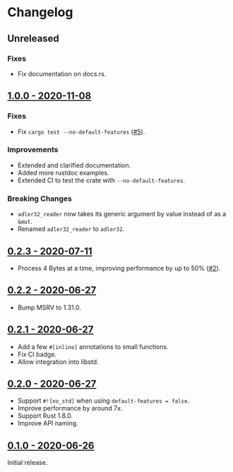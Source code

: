 # Changelog

## Unreleased

### Fixes

- Fix documentation on docs.rs.

## [1.0.0 - 2020-11-08](https://github.com/jonas-schievink/adler/releases/tag/v1.0.0)

### Fixes

- Fix `cargo test --no-default-features` ([#5]).

### Improvements

- Extended and clarified documentation.
- Added more rustdoc examples.
- Extended CI to test the crate with `--no-default-features`.

### Breaking Changes

- `adler32_reader` now takes its generic argument by value instead of as a `&mut`.
- Renamed `adler32_reader` to `adler32`.

## [0.2.3 - 2020-07-11](https://github.com/jonas-schievink/adler/releases/tag/v0.2.3)

- Process 4 Bytes at a time, improving performance by up to 50% ([#2]).

## [0.2.2 - 2020-06-27](https://github.com/jonas-schievink/adler/releases/tag/v0.2.2)

- Bump MSRV to 1.31.0.

## [0.2.1 - 2020-06-27](https://github.com/jonas-schievink/adler/releases/tag/v0.2.1)

- Add a few `#[inline]` annotations to small functions.
- Fix CI badge.
- Allow integration into libstd.

## [0.2.0 - 2020-06-27](https://github.com/jonas-schievink/adler/releases/tag/v0.2.0)

- Support `#![no_std]` when using `default-features = false`.
- Improve performance by around 7x.
- Support Rust 1.8.0.
- Improve API naming.

## [0.1.0 - 2020-06-26](https://github.com/jonas-schievink/adler/releases/tag/v0.1.0)

Initial release.


[#2]: https://github.com/jonas-schievink/adler/pull/2
[#5]: https://github.com/jonas-schievink/adler/pull/5
